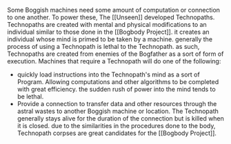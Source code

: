 Some Boggish machines need some amount of computation or connection to one another. To power these, The [[Unseen]] developed Technopaths. Technopaths are created with mental and physical modifications to an individual similar to those done in the [[Bogbody Project]]. it creates an individual whose mind is primed to be taken by a machine. generally the process of using a Technopath is lethal to the Technopath. as such, Technopaths are created from enemies of the Bogfather as a sort of form of execution. Machines that require a Technopath will do one of the following:
- quickly load instructions into the Technopath's mind as a sort of Program. Allowing computations and other algorithms to be completed with great efficiency. the sudden rush of power into the mind tends to be lethal.
- Provide a connection to transfer data and other resources through the astral wastes to another Boggish machine or location. The Technopath generally stays alive for the duration of the connection but is killed when it is closed. 
due to the similarities in the procedures done to the body, Technopath corpses are great candidates for the [[Bogbody Project]].   